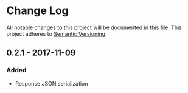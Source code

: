 # Change Log
All notable changes to this project will be documented in this file.
This project adheres to [Semantic Versioning](http://semver.org/).

## 0.2.1 - 2017-11-09

### Added
* Response JSON serialization

